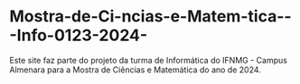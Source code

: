 # Mostra-de-Ci-ncias-e-Matem-tica---Info-0123-2024-
Este site faz parte do projeto da turma de Informática do IFNMG - Campus Almenara para a Mostra de Ciências e Matemática do ano de 2024.
